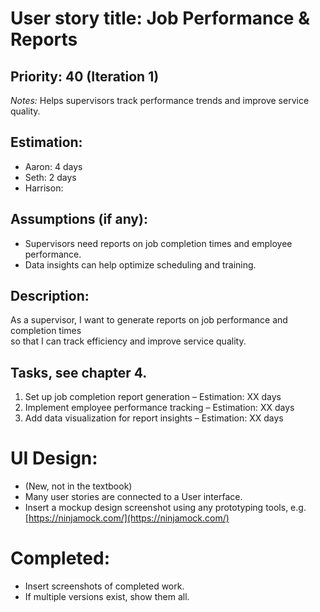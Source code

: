 # User story title: Job Performance & Reports  

## Priority: 40 (Iteration 1)  
*Notes:* Helps supervisors track performance trends and improve service quality.  

## Estimation:  
* Aaron: 4 days
* Seth:  2 days
* Harrison:  

## Assumptions (if any):  
* Supervisors need reports on job completion times and employee performance.  
* Data insights can help optimize scheduling and training.  

## Description:  
As a supervisor, I want to generate reports on job performance and completion times  
so that I can track efficiency and improve service quality.  

## Tasks, see chapter 4.  
1. Set up job completion report generation – Estimation: XX days  
2. Implement employee performance tracking – Estimation: XX days  
3. Add data visualization for report insights – Estimation: XX days  

# UI Design:
* (New, not in the textbook) 
* Many user stories are connected to a User interface.
* Insert a mockup design screenshot using any prototyping tools, e.g. [https://ninjamock.com/](https://ninjamock.com/)  

# Completed:  
* Insert screenshots of completed work.  
* If multiple versions exist, show them all.  
